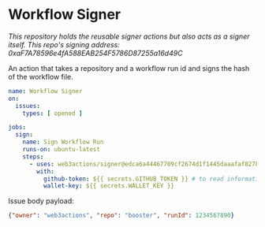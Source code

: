 # Workflow Signer

*This repository holds the reusable signer actions but also acts as a signer itself. This repo's signing address: 0xaF7A78596e4fA588EAB254F5786D87255a16d49C*

An action that takes a repository and a workflow run id and signs the hash of the workflow file.

```yaml
name: Workflow Signer
on:
  issues:
    types: [ opened ]

jobs:
  sign:
    name: Sign Workflow Run
    runs-on: ubuntu-latest
    steps:
      - uses: web3actions/signer@edca6a44467709cf2674d1f1445daaafaf827864
        with:
          github-token: ${{ secrets.GITHUB_TOKEN }} # to read information about workflow run
          wallet-key: ${{ secrets.WALLET_KEY }}
```

Issue body payload:

```json
{"owner": "web3actions", "repo": "booster", "runId": 1234567890}
```
